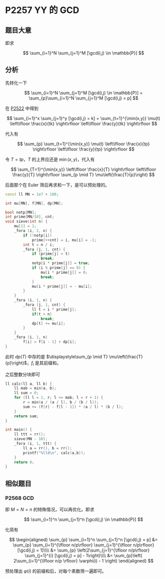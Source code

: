 # P2257 YY 的 GCD

## 题目大意

即求

$$
\sum_{i=1}^N \sum_{j=1}^M [\gcd(i,j) \in \mathbb{P}]
$$

## 分析

先转化一下

$$
\sum_{i=1}^N \sum_{j=1}^M [\gcd(i,j) \in \mathbb{P}] = \sum_{p}\sum_{i=1}^N \sum_{j=1}^M [\gcd(i,j) = p]
$$

在 [P2522](../p2522) 中得到

$$
\sum_{i=1}^x \sum_{j=1}^y [\gcd(i,j) = k] = \sum_{t=1}^{\min(x,y)} \mu(t) \left\lfloor \frac{x}{tk} \right\rfloor \left\lfloor \frac{y}{tk} \right\rfloor
$$

代入有

$$
\sum_{p} \sum_{t=1}^{\min(x,y)} \mu(t) \left\lfloor \frac{x}{tp} \right\rfloor \left\lfloor \frac{y}{tp} \right\rfloor
$$

令 $T = tp$，$T$ 的上界应还是 $\min(x,y)$，代入有

$$
\sum_{T=1}^{\min(x,y)}  \left\lfloor \frac{x}{T} \right\rfloor \left\lfloor \frac{y}{T} \right\rfloor \sum_{p \mid T} \mu\left(\frac{T}{p}\right)
$$

后面那个在 Euler 筛后再求和一下，是可以预处理的。

```cpp
const ll MN = 1e7 + 100;

int mu[MN], f[MN], dp[MN];

bool notp[MN];
int prime[MN/10], cnt;
void sieve(int n) {
    mu[1] = 1;
    _fora (i, 2, n) {
        if (!notp[i])
            prime[++cnt] = i, mu[i] = -1;
        int t = n / i;
        _fora (j, 1, cnt) {
            if (prime[j] > t)
                break;
            notp[i * prime[j]] = true;
            if (i % prime[j] == 0) {
                mu[i * prime[j]] = 0;
                break;
            }
            mu[i * prime[j]] = - mu[i];
        }
    }
    _fora (i, 1, n) {
        _fora (j, 1, cnt) {
            ll t = i * prime[j];
            if(t > n)
                break;
            dp[t] += mu[i];
        }
    }
    _fora (i, 1, n)
        f[i] = f[i - 1] + dp[i];
}
```

此时 $dp(T)$ 中存的是 $\displaystyle\sum_{p \mid T} \mu\left(\frac{T}{p}\right)$，$f_i$ 是其前缀和。

之后整数分块即可

```cpp
ll calc(ll a, ll b) {
    ll mab = min(a, b);
    ll sum = 0;
    for (ll l = 1, r; l <= mab; l = r + 1) {
        r = min(a / (a / l), b / (b / l));
        sum += (f[r] - f[l - 1]) * (a / l) * (b / l);
    }
    return sum;
}

int main() {
    ll ttt = rr();
    sieve(MN - 10);
    _fora (i, 1, ttt) {
        ll a = rr(), b = rr();
        printf("%lld\n", calc(a,b));
    }
    return 0;
}
```

## 相似题目

### P2568 GCD

即 $M = N = n$ 的特殊情况，可以再优化。即求

$$
\sum_{i=1}^n \sum_{j=1}^n [\gcd(i,j) \in \mathbb{P}]
$$

化简有

$$
\begin{aligned}
\sum_{p} \sum_{i=1}^n \sum_{j=1}^n [\gcd(i,j) = p] &= \sum_{p} \sum_{i=1}^{\lfloor n/p\rfloor} \sum_{j=1}^{\lfloor n/p\rfloor} [\gcd(i,j) = 1]\\\\ &= \sum_{p} \left(2\sum_{j=1}^{\lfloor n/p\rfloor} \sum_{j=1}^{i} [\gcd(i,j) = p] - 1\right)\\\\ &= \sum_{p}\left( 2\sum_{i=1}^{\lfloor n/p \rfloor} \varphi(i) - 1 \right)
\end{aligned}
$$

预处理出 $\varphi(i)$ 的前缀和后，对每个素数筛一遍即可。
